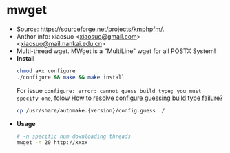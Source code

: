 # mwget
- Source: https://sourceforge.net/projects/kmphpfm/.
- Anthor info: xiaosuo &lt;xiaosuo@gmail.com> &lt;xiaosuo@mail.nankai.edu.cn>
- Multi-thread wget. MWget is a "MultiLine" wget for all POSTX System!
- **Install**
  ```sh
  chmod a+x configure
  ./configure && make && make install
  ```
  For issue `configure: error: cannot guess build type; you must specify one`, folow [How to resolve configure guessing build type failure?](https://stackoverflow.com/questions/4810996/how-to-resolve-configure-guessing-build-type-failure)
  ```sh
  cp /usr/share/automake.{version}/config.guess ./
  ```
- **Usage**
  ```sh
  # -n specific num downloading threads
  mwget -n 20 http://xxxx
  ```
